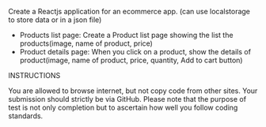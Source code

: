 Create a Reactjs application for an ecommerce app. (can use localstorage to store data or in a json file)
- Products list page: Create a Product list page showing the list the products(image, name of product, price)
- Product details page: When you click on a product, show the details of product(image, name of product, price, quantity, Add to cart button)

INSTRUCTIONS 

You are allowed to browse internet, but not copy code from other sites. Your submission should strictly be via GitHub. Please note that the purpose of test is not only completion but to ascertain how well you follow coding standards.
